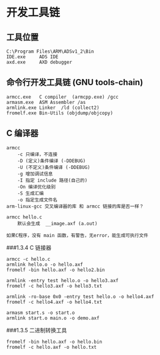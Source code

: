 # 开发工具链

## 工具位置
	C:\Program Files\ARM\ADSv1_2\Bin
	IDE.exe 	ADS IDE
	axd.exe		AXD debugger

## 命令行开发工具链 (GNU tools-chain)
	armcc.exe	C compiler	(armcpp.exe) /gcc
	armasm.exe	ASM Assembler /as
	armlink.exe	Linker	/ld (collect2)
	fromelf.exe	Bin-Utils (objdump/objcopy)

## C 编译器
	armcc
		-c 只编译，不连接
		-D (定义)条件编译 (-DDEBUG)
		-U (不定义)条件编译 (-DDEBUG)
		-g 增加调试信息
		-I 指定 include 路径(自己的)
		-On 编译优化级别
		-S 生成汇编
		-o 指定生成文件名
	arm-linux-gcc 交叉编译器的库 和 armcc 链接的库是否一样？

	armcc hello.c
		默认会生成  __image.axf (a.out)

	如果C程序，没有 main 函数，有警告，无error，能生成可执行文件

###1.3.4 C 链接器

	armcc -c hello.c
	armlink hello.o -o hello.axf
	fromelf -bin hello.axf -o hello2.bin

	armlink -entry test hello.o -o hello3.axf
	fromelf -c hello3.axf -o hello3.txt

	armlink -ro-base 0x0 -entry test hello.o -o hello4.axf
	fromelf -c hello4.axf -o hello4.txt

	armasm start.s -o start.o
	armlink start.o main.o -o demo.axf


###1.3.5 二进制转换工具

	fromelf -bin hello.axf -o hello.bin
	fromelf -c hello.axf -o hello.txt
